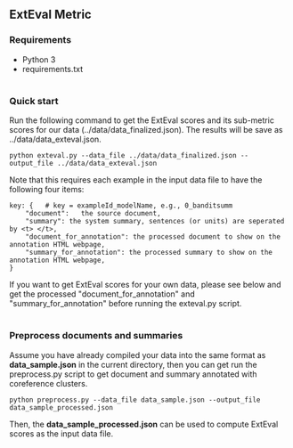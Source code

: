 ## ExtEval Metric


### Requirements

* Python 3
* requirements.txt

#

### Quick start
Run the following command to get the ExtEval scores and its sub-metric scores 
for our data (../data/data_finalized.json).
The results will be save as ../data/data_exteval.json.
```
python exteval.py --data_file ../data/data_finalized.json --output_file ../data/data_exteval.json
```
Note that this requires each example in the input data file to have the following four items:
```
key: {   # key = exampleId_modelName, e.g., 0_banditsumm
    "document":   the source document,
    "summary": the system summary, sentences (or units) are seperated by <t> </t>,
    "document_for_annotation": the processed document to show on the annotation HTML webpage,
    "summary_for_annotation": the processed summary to show on the annotation HTML webpage,
}
``` 
If you want to get ExtEval scores for your own data, please see below and get the processed
"document_for_annotation" and "summary_for_annotation" before running the exteval.py script.

#

### Preprocess documents and summaries
Assume you have already compiled your data into the same format as **data_sample.json** in the current directory, 
then you can get run the preprocess.py script to get document and summary annotated with coreference clusters.
```
python preprocess.py --data_file data_sample.json --output_file data_sample_processed.json
``` 
Then, the **data_sample_processed.json** can be used to compute ExtEval scores as the input data file.

